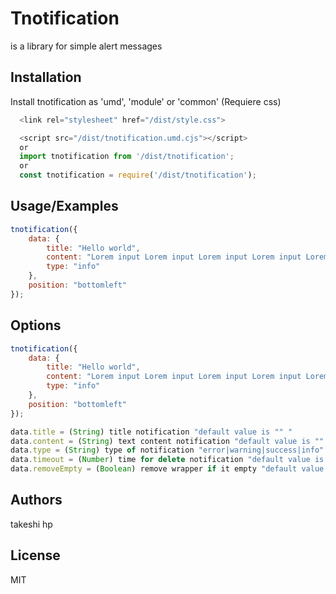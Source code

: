 
# Tnotification

is a library for simple alert messages


## Installation

Install tnotification as 'umd', 'module' or 'common' (Requiere css)

```javascript
  <link rel="stylesheet" href="/dist/style.css">

  <script src="/dist/tnotification.umd.cjs"></script>
  or
  import tnotification from '/dist/tnotification';
  or
  const tnotification = require('/dist/tnotification');
```
## Usage/Examples

```javascript
tnotification({
    data: {
        title: "Hello world",
        content: "Lorem input Lorem input Lorem input Lorem input Lorem",
        type: "info"
    },
    position: "bottomleft"
});
```


## Options
```javascript
tnotification({
    data: {
        title: "Hello world",
        content: "Lorem input Lorem input Lorem input Lorem input Lorem",
        type: "info"
    },
    position: "bottomleft"
});

data.title = (String) title notification "default value is "" "
data.content = (String) text content notification "default value is "" "
data.type = (String) type of notification "error|warning|success|info" "default value is "info""
data.timeout = (Number) time for delete notification "default value is "8 seconds""
data.removeEmpty = (Boolean) remove wrapper if it empty "default value is "false""

```

## Authors
takeshi hp


## License
MIT